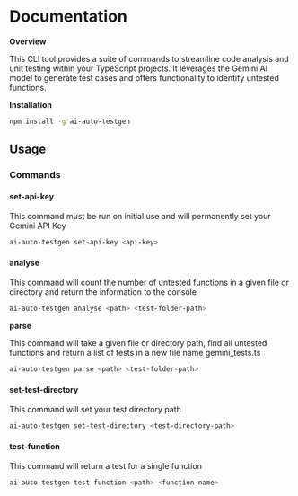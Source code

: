 

# Documentation

**Overview**

This CLI tool provides a suite of commands to streamline code analysis and unit testing within your TypeScript projects. It leverages the Gemini AI model to generate test cases and offers functionality to identify untested functions.

**Installation**

```bash
npm install -g ai-auto-testgen
```

## Usage
### Commands

#### set-api-key
This command must be run on initial use and  will permanently set your Gemini API Key

```bash
ai-auto-testgen set-api-key <api-key>
```

#### analyse


This command will count the number of untested functions in a given file or directory and return the information to the console
```bash
ai-auto-testgen analyse <path> <test-folder-path>
```

**parse**

This command will take a given file or directory path, find all untested functions and return a list of tests in a new file name gemini_tests.ts
```bash
ai-auto-testgen parse <path> <test-folder-path>
```

#### set-test-directory

This command will set your test directory path

```bash
ai-auto-testgen set-test-directory <test-directory-path>
```

#### test-function

This command will return a test for a single function

```bash
ai-auto-testgen test-function <path> <function-name>
```

